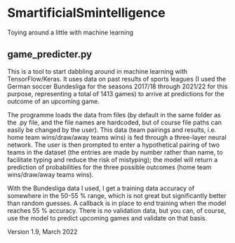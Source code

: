 # SmartificialSmintelligence
Toying around a little with machine learning

## game_predicter.py ##

This is a tool to start dabbling around in machine learning with TensorFlow/Keras. It uses data on past results of sports leagues (I used the German soccer Bundesliga for the seasons 2017/18 through 2021/22 for this purpose, representing a total of 1413 games) to arrive at predictions for the outcome of an upcoming game.

The programme loads the data from files (by default in the same folder as the .py file, and the file names are hardcoded, but of course file paths can easily be changed by the user). This data (team pairings and results, i.e. home team wins/draw/away teams wins) is fed through a three-layer neural network. The user is then prompted to enter a hypothetical pairing of two teams in the dataset (the entries are made by number rather than name, to facilitate typing and reduce the risk of mistyping); the model will return a prediction of probabilities for the three possible outcomes (home team wins/draw/away teams wins).

With the Bundesliga data I used, I get a training data accuracy of somewhere in the 50-55 % range, which is not great but significantly better than random guesses. A callback is in place to end training when the model reaches 55 % accuracy. There is no validation data, but you can, of course, use the model to predict upcoming games and validate on that basis.

Version 1.9, March 2022

